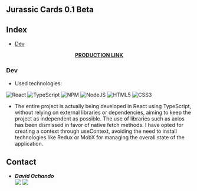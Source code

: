 ## Jurassic Cards 0.1 Beta

## Index

- [Dev](#dev)

<div align="center">
    <a href="https://master.d3j97dls5a1tea.amplifyapp.com/
    "><strong>PRODUCTION LINK</strong></a> 
</div>

### Dev

- Used technologies:

![React](https://img.shields.io/badge/react-%2320232a.svg?style=for-the-badge&logo=react&logoColor=%2361DAFB)
![TypeScript](https://shields.io/badge/TypeScript-3178C6?logo=TypeScript&logoColor=FFF&style=flat-square)
![NPM](https://img.shields.io/badge/NPM-%23CB3837.svg?style=for-the-badge&logo=npm&logoColor=white)
![NodeJS](https://img.shields.io/badge/node.js-6DA55F?style=for-the-badge&logo=node.js&logoColor=white)
![HTML5](https://img.shields.io/badge/html5-%23E34F26.svg?style=for-the-badge&logo=html5&logoColor=white)
![CSS3](https://img.shields.io/badge/css3-%231572B6.svg?style=for-the-badge&logo=css3&logoColor=white)
 
- The entire project is actually being developed in React using TypeScript, without relying on external libraries or dependencies, aiming to keep the project as independent as possible. The use of libraries such as axios has been dismissed in favor of native fetch methods. I have opted for creating a context through useContext, avoiding the need to install technologies like Redux or MobX for managing the overall state of the application.

## Contact

- ***David Ochando***  
<a href = "mailto:davidochando1986@gmail.com"><img src="https://img.shields.io/badge/Gmail-C6362C?style=for-the-badge&logo=gmail&logoColor=white" target="_blank"></a>
<a href="https://github.com/Dave86dev" target="_blank"><img src="https://img.shields.io/badge/github-24292F?style=for-the-badge&logo=github&logoColor=green" target="_blank"></a> 

